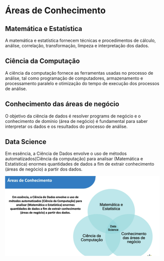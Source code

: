 # Áreas de Conhecimento

## Matemática e Estatística
A matemática e estatística fornecem técnicas e procedimentos de cálculo, análise, correlação, transformação, limpeza e interpretação dos dados.

## Ciência da Computação 
A ciência da computação fornece as ferramentas usadas no processo de análise, tal como programação de computadores, armazenamento e processamento paralelo e otimização do tempo de execução dos processos de análise.

## Conhecimento das áreas de negócio
O objetivo da ciência de dados é resolver programs de negócio e o conhecimento de domínio (área de negócio) é fundamental para saber interpretar os dados e os resultados do processo de análise.

## Data Science
Em essência, a Ciência de Dados envolve o uso de métodos automatizados(Ciência da computação) para analisar (Matemática e Estatística) enormes quantidades de dados a fim de extrair conhecimento (áreas de negócio) a partir dos dados.

![Áreas de Conhecimento](/1.%20O%20que%20%C3%A9%20Ci%C3%AAncia%20de%20Dados/AreaConhecimento.png)